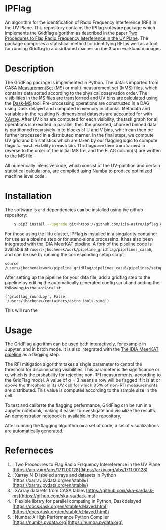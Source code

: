 # IPFlag
An algorithm for the identification of Radio Frequency Interference (RFI) in the UV Plane. This repository contains the IPflag software package which implements the Gridflag algorithm as described in the paper [Two Procedures to Flag Radio Frequency Interference in the UV Plane](https://arxiv.org/abs/1711.00128). The package comprises a statistical method for identifying RFI as well as a tool for running Gridflag in a distributed manner on the Slurm workload manager. 

# Description
The GridFlag package is implemented in Python. The data is imported from CASA [MeasurementSet](https://casadocs.readthedocs.io/en/latest/notebooks/casa-fundamentals.html#MeasurementSet-v2) (MS) or multi-measurement set (MMS) files, which contains data sorted according to the physical observation order. The visibilities in the MS files are transformed and UV bins are calculated using the [Dask-MS](https://github.com/ska-sa/dask-ms) tool. Pre-processing operations are constructed in a DAG using Dask delayed and computed in memory in chunks. Metadata and variables in the resulting N-dimensional datasets are accounted for with [XArray](https://xarray.pydata.org/en/stable/). After UV bins are computed for each visibility, the task graph for all operations is executed in parallel, then the unsorted, chunked binned data is partitioned recursively in to blocks of U and V bins, which can then be further processed in a distributed manner. In the final steps, we compute UV grid and bin statistics which are taken by our flagging logic to compute flags for each visibility in each bin. The flags are then transformed in reverse to the order of the initial MS file, and the FLAG column(s) are written to the MS file.

All numerically intensive code, which consist of the UV-partition and certain statistical calculations, are compiled using [Numba](https://numba.pydata.org) to produce optimized machine level code. 


# Installation 
The software is and dependencies can be installed using the github repository:

```bash
	$ pip3 install --upgrade git+https://github.com/idia-astro/ipflag.git
```

For those using the Ilifu cluster, IPFlag is installed in a singularity container for use as a pipeline step or for stand-alone processing. It has also been integrated with the IDIA MeerKAT pipeline. A fork of the pipeline code is available at `/users/jbochenek/work/pipeline_gridflag/pipelines_casa6`, and can be use by running the corresponding setup script: 

```
source /users/jbochenek/work/pipeline_gridflag/pipelines_casa6/pipelines/setup.sh
```

After setting up the pipeline for your data file, add a gridflag step to the pipeline by editing the automatically generated config script and adding the following to the `scripts` list:

```
('gridflag_round.py', False, '/users/jbochenek/containers/astro_tools.simg')
```

This will run the 


# Usage
The GridFlag algorithm can be used both interactively, for example in Jupyter, and in batch mode. It is also integrated with the [The IDIA MeerKAT pipeline](https://idia-pipelines.github.io/docs/processMeerKAT/Quick-Start/) as a flagging step. 


The RFI mitigation algorithm takes a single parameter to control the threshold for discriminating visibilities. This parameter is the significance or α, which is the probability for rejecting non-RFI measurements, according to the GridFlag model. A value of α = 3 means a row will be flagged if it is at or above the threshold in its UV cell for which 95% of non-RFI measurements are distributed. This value is computed according to the sample size in the cell.  

To test and calibrate the flagging performance, GridFlag can be run in a Jupyter notebook, making it easier to investigate and visualize the results. An demonstration notebook is available in the repository, 

After running the flagging algorithm on a set of code, a set of visualizations are automatically generated. 





# Referneces 

1. : Two Procedures to Flag Radio Frequency Intereference in the UV Plane 
[https://arxiv.org/abs/1711.00128](https://arxiv.org/abs/1711.00128)
2. : Xarray N-D labeled arrays and datasets in Python [https://xarray.pydata.org/en/stable/](https://xarray.pydata.org/en/stable/)
3. : XArray datasets from CASA tables [https://github.com/ska-sa/dask-ms](https://github.com/ska-sa/dask-ms)
4. : Flexible library for parallel computing in Python, Dask delayed [https://docs.dask.org/en/stable/delayed.html](https://docs.dask.org/en/stable/delayed.html)\
5. : Numba: A High Performance Python Compiler [https://numba.pydata.org](https://numba.pydata.org)